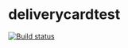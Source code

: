 # deliverycardtest
[![Build status](https://ci.appveyor.com/api/projects/status/pwenlc7bvv5rddwj?svg=true)](https://ci.appveyor.com/project/Kholtobina/deliverycardtest)
